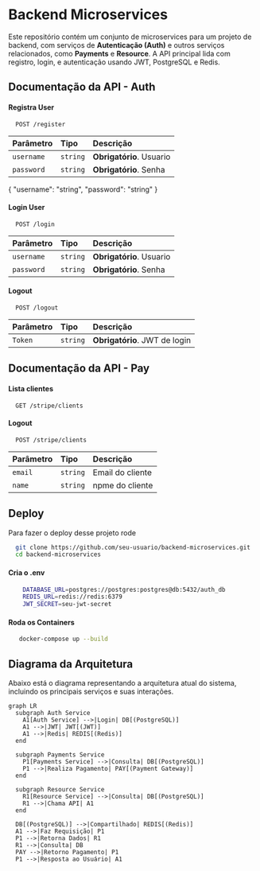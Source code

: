 
# Backend Microservices

Este repositório contém um conjunto de microservices para um projeto de backend, com serviços de **Autenticação (Auth)** e outros serviços relacionados, como **Payments** e **Resource**. A API principal lida com registro, login, e autenticação usando JWT, PostgreSQL e Redis.




## Documentação da API - Auth

#### Registra User

```http
  POST /register
```

| Parâmetro   | Tipo       | Descrição                           |
| :---------- | :--------- | :---------------------------------- |
| `username` | `string` | **Obrigatório**. Usuario |
| `password` | `string` | **Obrigatório**. Senha |

{
    "username": "string",
    "password": "string"
  }

#### Login User

```http
  POST /login
```

| Parâmetro   | Tipo       | Descrição                           |
| :---------- | :--------- | :---------------------------------- |
| `username` | `string` | **Obrigatório**. Usuario |
| `password` | `string` | **Obrigatório**. Senha |

#### Logout

```http
  POST /logout
```

| Parâmetro   | Tipo       | Descrição                           |
| :---------- | :--------- | :---------------------------------- |
| `Token` | `string` | **Obrigatório**. JWT de login |


## Documentação da API - Pay

#### Lista clientes

```http
  GET /stripe/clients
```

#### Logout

```http
  POST /stripe/clients
```

| Parâmetro   | Tipo       | Descrição                           |
| :---------- | :--------- | :---------------------------------- |
| `email` | `string` | Email do cliente |
| `name` | `string` | npme do cliente |



## Deploy

Para fazer o deploy desse projeto rode

```bash
  git clone https://github.com/seu-usuario/backend-microservices.git
  cd backend-microservices
```

#### Cria o .env

```bash
    DATABASE_URL=postgres://postgres:postgres@db:5432/auth_db
    REDIS_URL=redis://redis:6379
    JWT_SECRET=seu-jwt-secret
```

#### Roda os Containers

```bash
   docker-compose up --build
```

## Diagrama da Arquitetura

Abaixo está o diagrama representando a arquitetura atual do sistema, incluindo os principais serviços e suas interações.

```mermaid
graph LR
  subgraph Auth Service
    A1[Auth Service] -->|Login| DB[(PostgreSQL)]
    A1 -->|JWT| JWT[(JWT)]
    A1 -->|Redis| REDIS[(Redis)]
  end
  
  subgraph Payments Service
    P1[Payments Service] -->|Consulta| DB[(PostgreSQL)]
    P1 -->|Realiza Pagamento| PAY[(Payment Gateway)]
  end
  
  subgraph Resource Service
    R1[Resource Service] -->|Consulta| DB[(PostgreSQL)]
    R1 -->|Chama API| A1
  end

  DB[(PostgreSQL)] -->|Compartilhado| REDIS[(Redis)]
  A1 -->|Faz Requisição| P1
  P1 -->|Retorna Dados| R1
  R1 -->|Consulta| DB
  PAY -->|Retorno Pagamento| P1
  P1 -->|Resposta ao Usuário| A1
  ```